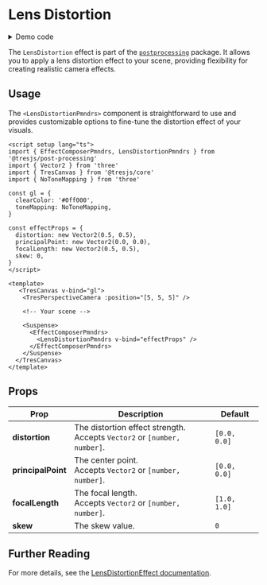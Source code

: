 # Lens Distortion

<DocsDemoGUI>
  <LensDistortionDemo />
</DocsDemoGUI>

<details>
  <summary>Demo code</summary>

  <<< @/.vitepress/theme/components/pmdrs/LensDistortionDemo.vue{0}
</details>

The `LensDistortion` effect is part of the [`postprocessing`](https://pmndrs.github.io/postprocessing/public/docs/class/src/effects/LensDistortionEffect.js~LensDistortionEffect.html) package. It allows you to apply a lens distortion effect to your scene, providing flexibility for creating realistic camera effects.

## Usage

The `<LensDistortionPmndrs>` component is straightforward to use and provides customizable options to fine-tune the distortion effect of your visuals.

```vue{2,12-17,26-30}
<script setup lang="ts">
import { EffectComposerPmndrs, LensDistortionPmndrs } from '@tresjs/post-processing'
import { Vector2 } from 'three'
import { TresCanvas } from '@tresjs/core'
import { NoToneMapping } from 'three'

const gl = {
  clearColor: '#0ff000',
  toneMapping: NoToneMapping,
}

const effectProps = {
  distortion: new Vector2(0.5, 0.5),
  principalPoint: new Vector2(0.0, 0.0),
  focalLength: new Vector2(0.5, 0.5),
  skew: 0,
}
</script>

<template>
   <TresCanvas v-bind="gl">
    <TresPerspectiveCamera :position="[5, 5, 5]" />

    <!-- Your scene -->

    <Suspense>
      <EffectComposerPmndrs>
        <LensDistortionPmndrs v-bind="effectProps" />
      </EffectComposerPmndrs>
    </Suspense>
  </TresCanvas>
</template>
```

## Props

| Prop           | Description                                                                                                                                                                  | Default                  |
| -------------- | ---------------------------------------------------------------------------------------------------------------------------------------------------------------------------- | ------------------------ |
| **distortion** | The distortion effect strength. <br> Accepts `Vector2` or `[number, number]`.                                                                                                      | `[0.0, 0.0]`             |
| **principalPoint** | The center point. <br> Accepts `Vector2` or `[number, number]`.                                                                                                               | `[0.0, 0.0]`             |
| **focalLength** | The focal length. <br> Accepts `Vector2` or `[number, number]`.                                                                                                                  | `[1.0, 1.0]`             |
| **skew**        | The skew value.                                                                                                                                               | `0`                      |

## Further Reading

For more details, see the [LensDistortionEffect documentation](https://pmndrs.github.io/postprocessing/public/docs/class/src/effects/LensDistortionEffect.js~LensDistortionEffect.html).
